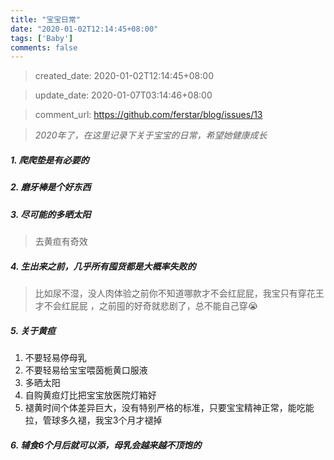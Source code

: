 ```yaml
---
title: "宝宝日常"
date: "2020-01-02T12:14:45+08:00"
tags: ['Baby']
comments: false
---
```


> created_date: 2020-01-02T12:14:45+08:00

> update_date: 2020-01-07T03:14:46+08:00

> comment_url: https://github.com/ferstar/blog/issues/13

> _2020年了，在这里记录下关于宝宝的日常，希望她健康成长_ 

##### 1. 爬爬垫是有必要的

##### 2. 磨牙棒是个好东西

##### 3. 尽可能的多晒太阳

> 去黄疸有奇效

##### 4. 生出来之前，几乎所有囤货都是大概率失败的

> 比如尿不湿，没人肉体验之前你不知道哪款才不会红屁屁，我宝只有穿花王才不会红屁屁 ，之前囤的好奇就悲剧了，总不能自己穿:sob:


##### 5. 关于黄疸
1. 不要轻易停母乳
2. 不要轻易给宝宝喂茵栀黄口服液
3. 多晒太阳
4. 自购黄疸灯比把宝宝放医院灯箱好
5. 褪黄时间个体差异巨大，没有特别严格的标准，只要宝宝精神正常，能吃能拉，管球多久褪，我宝3个月才褪掉

##### 6. 辅食6个月后就可以添，母乳会越来越不顶饱的
